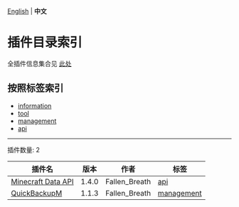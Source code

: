 [English](readme.md) | **中文**

# 插件目录索引

全插件信息集合见 [此处](./full.md)

## 按照标签索引

- [information](/labels/information/readme-zh_cn.md)
- [tool](/labels/tool/readme-zh_cn.md)
- [management](/labels/management/readme-zh_cn.md)
- [api](/labels/api/readme-zh_cn.md)

-------

插件数量: 2

| 插件名 | 版本 | 作者 | 标签 |
| --- | --- | --- | --- |
| [Minecraft Data API](/plugins/minecraft_data_api/readme-zh_cn.md) | 1.4.0 | Fallen_Breath | [api](/labels/api/readme-zh_cn.md) |
| [QuickBackupM](/plugins/quick_backup_multi/readme-zh_cn.md) | 1.1.3 | Fallen_Breath | [management](/labels/management/readme-zh_cn.md) |
